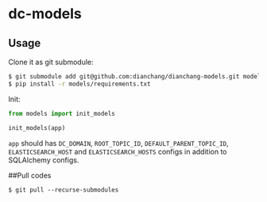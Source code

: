 # dc-models

## Usage

Clone it as git submodule:

```sh
$ git submodule add git@github.com:dianchang/dianchang-models.git models
$ pip install -r models/requirements.txt
```

Init:

```py
from models import init_models

init_models(app)
```

`app` should has `DC_DOMAIN`, `ROOT_TOPIC_ID`, `DEFAULT_PARENT_TOPIC_ID`, `ELASTICSEARCH_HOST` and `ELASTICSEARCH_HOSTS` configs in addition to SQLAlchemy configs.

##Pull codes

```
$ git pull --recurse-submodules
```
